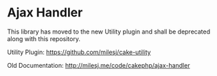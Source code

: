 # Ajax Handler #

This library has moved to the new Utility plugin and shall be deprecated along with this repository.

Utility Plugin: https://github.com/milesj/cake-utility

Old Documentation: http://milesj.me/code/cakephp/ajax-handler
